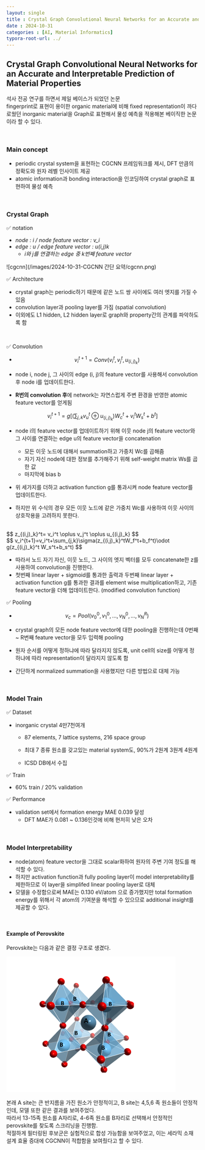 ```yaml
---
layout: single
title : Crystal Graph Convolutional Neural Networks for an Accurate and Interpretable Prediction of Material Properties
date : 2024-10-31
categories : [AI, Material Informatics]
typora-root-url: ../
---
```


##  Crystal Graph Convolutional Neural Networks for an Accurate and Interpretable Prediction of Material Properties

석사 전공 연구를 하면서 제일 베이스가 되었던 논문<br/>fingerprint로 표현이 용이한 organic material에 비해 fixed representation이 까다로웠던 inorganic material을 Graph로 표현해서 물성 예측을 적용해본 베이직한 논문이라 할 수 있다.

<br>

### Main concept

* periodic crystal system을 표현하는 CGCNN 프레임워크를 제시, DFT 만큼의 정확도와 원자 레벨 인사이트 제공
* atomic information과 bonding interaction을 인코딩하여 crystal graph로 표현하여 물성 예측

<br>

### Crystal Graph

✅ notation 

- *node : i / node feature vector : v_i*
- *edge : u / edge feature vector : u(i,j)k*
  * *i와 j를 연결하는 edge 중 k번째 feature vector*



![cgcnn](/images/2024-10-31-CGCNN 간단 요약/cgcnn.png)



✅ Architecture

* crystal graph는 periodic하기 때문에 같은 노드 쌍 사이에도 여러 엣지를 가질 수 있음
* convolution layer과 pooling layer를 가짐 (spatial convolution)
* 이외에도 L1 hidden, L2 hidden layer로 graph와 property간의 관계를 파악하도록 함

<br>

✅ Convolution

* $$
  v_i^{t+1} = Conv(v_i^t, v_j^t, u_(i,j)_k )
  $$

* node i, node j, 그 사이의 edge (i, j)의 feature vector를 사용해서 convolution 후 node i를 업데이트한다.
* **R번의 convolution 후**에 network는 자연스럽게 주변 환경을 반영한 atomic feature vector를 얻게됨


$$
v_i^{t+1}=g[(\sum_{j,k}v_u^t\oplus u_{(i,j)_k})W_c^t+v_i^tW_s^t+b^t]
$$

* node i의 feature vector를 업데이트하기 위해 이웃 node j의 feature vector와 그 사이를 연결하는 edge u의 feature vector을 concatenation

  * 모든 이웃 노드에 대해서 summation하고 가중치 Wc를 곱해줌
  * 자기 자신 node에 대한 정보를 추가해주기 위해 self-weight matrix Ws를 곱한 값
  * 마지막에 bias b
* 위 세가지를 더하고 activation function g를 통과시켜 node feature vector를 업데이트한다.
* 하지만 위 수식의 경우 모든 이웃 노드에 같은 가중치 Wc를 사용하여 이웃 사이의 상호작용을 고려하지 못한다.

<br>
$$
z_{(i,j)_k}^t= v_i^t \oplus v_j^t \oplus u_{(i,j)_k}
$$

<br>
$$
v_i^{t+1}=v_i^t+\sum_{j,k}\sigma(z_{(i,j)_k}^tW_f^t+b_f^t)\odot g(z_{(i,j)_k}^t W_s^t+b_s^t)
$$

<br>

* 따라서 노드 자기 자신, 이웃 노드, 그 사이의 엣지 벡터를 모두 concatenate한 z를 사용하여 convolution을 진행한다.
* 첫번째 linear layer + sigmoid를 통과한 출력과 두번째 linear layer + activation function g를 통과한 결과를 element wise multiplication하고,
  기존 feature vector을 더해 업데이트한다. (modified convolution function)  <br>

✅ Pooling

* $$
  v_c = Pool (v_0^0, v_1^0, ..., v_N^0, ..., v_N^R)
  $$

* crystal graph의 모든 node feature vector에 대한 pooling을 진행하는데 0번째 ~ R번째 feature vector을 모두 입력해 pooling

* 원자 순서를 어떻게 정하냐에 따라 달라지지 않도록, unit cell의 size를 어떻게 정하냐에 따라 representation이 달라지지 않도록 함

* 간단하게 normalized summation을 사용했지만 다른 방법으로 대체 가능

<br>

### Model Train

✅ Dataset

* inorganic crystal 4만7천여개

  * 87 elements, 7 lattice systems, 216 space group
  
  * 최대 7 종류 원소를 갖고있는 material system도, 90%가 2원계 3원계 4원계
  * ICSD DB에서 수집

✅ Train

* 60% train / 20% validation 

✅ Performance

* validation set에서 formation energy MAE 0.039 달성
  * DFT MAE가 0.081 ~ 0.136인것에 비해 현저히 낮은 오차
  

<br>

### Model Interpretability

* node(atom) feature vector을 그대로 scalar화하여 원자의 주변 기여 정도를 해석할 수 있다.
* 하지만 activation function과 fully pooling layer이 model interpretability를 제한하므로 이 layer을 simplifed linear pooling layer로 대체
* 모델을 수정함으로써 MAE는 0.130 eV/atom 으로 증가했지만 total formation energy를 위해서 각 atom의 기여분을 해석할 수 있으므로 additional insight를 제공할 수 있다.

<br>

#### Example of Perovskite

Perovskite는 다음과 같은 결정 구조로 생겼다.



<img src="../images/2024-10-31-CGCNN 간단 요약/Perovskite-Material-2.png" alt="What are perovskite materials? - Articles & Publications - Blog | Quantum  Solutions" style="zoom: 50%;" />



본래 A site는 큰 반지름을 가진 원소가 안정적이고, B site는 4,5,6 족 원소들이 안정적인데, 모델 또한 같은 결과를 보여주었다.<br/>따라서 13-15족 원소를 A자리로, 4-6족 원소를 B자리로 선택해서 안정적인 perovskite를 찾도록 스크리닝을 진행함.<br/>적절하게 필터링된 후보군은 실험적으로 합성 가능함을 보여주었고, 이는 세라믹 소재 설계 효율 증대에 CGCNN이 적합함을 보여줬다고 할 수 있다.